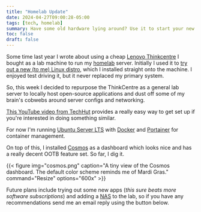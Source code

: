 ```yaml
---
title: "Homelab Update"
date: 2024-04-27T09:00:28-05:00
tags: [tech, homelab]
summary: Have some old hardware lying around? Use it to start your new homelab.
toc: false
draft: false
---
```


Some time last year I wrote about using a cheap [Lenovo Thinkcentre](https://www.stacksocial.com/sales/lenovo-thinkcentre-m900-tiny-core-i5-6500t-16gb-256gb-ssd-wi-fi-windows-10-pro-refurbished) I bought as a lab machine to run my [homelab](https://www.reddit.com/r/homelab/wiki/introduction/) server. Initially I used it to [try out a new (to me) Linux distro](/linux-poll/), which I installed straight onto the machine. I enjoyed test driving it, but it never replaced my primary system.

So, this week I decided to repurpose the ThinkCentre as a general lab server to locally host open-source applications and dust off some of my brain's cobwebs around server configs and networking.

[This YouTube video from TechHut](https://youtu.be/olUD_F37n0E?si=zmN2r9tcmL9jTKta) provides a really easy way to get set up if you're interested in doing something similar.

For now I'm running [Ubuntu Server LTS](https://ubuntu.com/download/server) with [Docker](https://www.docker.com) and [Portainer](https://www.portainer.io/) for container management.

On top of this, I installed [Cosmos](https://cosmos-cloud.io/) as a dashboard which looks nice and has a really decent OOTB feature set. So far, I dig it.

{{< figure
img="cosmos.png"
caption="A tiny view of the Cosmos dashboard. The default color scheme reminds me of Mardi Gras."
command="Resize"
options="600x" >}}

Future plans include trying out some new apps (*this sure beats more software subscriptions*) and adding a [NAS](https://www.howtogeek.com/742893/what-is-a-nas/) to the lab, so if you have any recommendations send me an email reply using the button below.